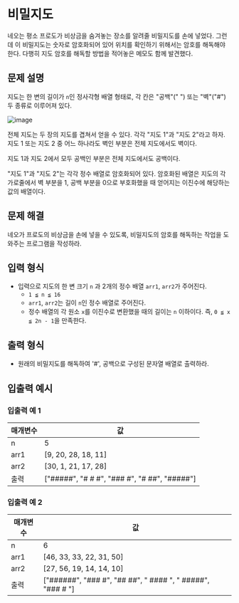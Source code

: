 # 비밀지도

네오는 평소 프로도가 비상금을 숨겨놓는 장소를 알려줄 비밀지도를 손에 넣었다. 그런데 이 비밀지도는 숫자로 암호화되어 있어 위치를 확인하기 위해서는 암호를 해독해야 한다. 다행히 지도 암호를 해독할 방법을 적어놓은 메모도 함께 발견했다.

## 문제 설명

지도는 한 변의 길이가 `n`인 정사각형 배열 형태로, 각 칸은 "공백"(" ") 또는 "벽"("#") 두 종류로 이루어져 있다.

![image](https://github.com/user-attachments/assets/5b12d553-def1-4b0f-b264-216b7713b2bc)

전체 지도는 두 장의 지도를 겹쳐서 얻을 수 있다. 각각 "지도 1"과 "지도 2"라고 하자. 지도 1 또는 지도 2 중 어느 하나라도 벽인 부분은 전체 지도에서도 벽이다.

지도 1과 지도 2에서 모두 공백인 부분은 전체 지도에서도 공백이다.

"지도 1"과 "지도 2"는 각각 정수 배열로 암호화되어 있다. 암호화된 배열은 지도의 각 가로줄에서 벽 부분을 1, 공백 부분을 0으로 부호화했을 때 얻어지는 이진수에 해당하는 값의 배열이다.

## 문제 해결

네오가 프로도의 비상금을 손에 넣을 수 있도록, 비밀지도의 암호를 해독하는 작업을 도와주는 프로그램을 작성하라.

## 입력 형식

- 입력으로 지도의 한 변 크기 `n` 과 2개의 정수 배열 `arr1`, `arr2`가 주어진다.
  - `1 ≦ n ≦ 16`
  - `arr1`, `arr2`는 길이 `n`인 정수 배열로 주어진다.
  - 정수 배열의 각 원소 `x`를 이진수로 변환했을 때의 길이는 `n` 이하이다. 즉, `0 ≦ x ≦ 2n - 1`을 만족한다.

## 출력 형식

- 원래의 비밀지도를 해독하여 '#', 공백으로 구성된 문자열 배열로 출력하라.

## 입출력 예시

### 입출력 예 1

| 매개변수 | 값                               |
|----------|----------------------------------|
| n        | 5                                |
| arr1     | [9, 20, 28, 18, 11]              |
| arr2     | [30, 1, 21, 17, 28]              |
| 출력     | ["#####", "# # #", "### #", "# ##", "#####"] |

### 입출력 예 2

| 매개변수 | 값                                   |
|----------|--------------------------------------|
| n        | 6                                    |
| arr1     | [46, 33, 33, 22, 31, 50]             |
| arr2     | [27, 56, 19, 14, 14, 10]             |
| 출력     | ["######", "### #", "## ##", " #### ", " #####", "### # "] |

